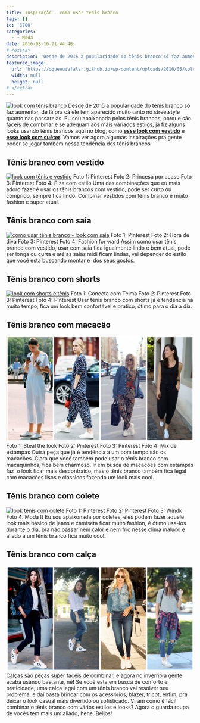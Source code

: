 ```yaml
---
title: Inspiração - como usar tênis branco
tags: []
id: '3700'
categories:
  - - Moda
date: 2016-08-16 21:44:48
# <extra>
description: 'Desde de 2015 a popularidade do tênis branco só faz aumentar, de lá pra cá ele tem aparecido muito tanto no streetstyle quanto nas passarelas. Eu sou apaixonada pelos tênis brancos, porque são fáceis de combinar e se adequam aos mais variados estilos, já fiz alguns looks usando tênis brancos aqui no blog, como esse look com vestido e esse look com suéter. Vamos ver agora algumas inspirações pra gente poder se jogar também nessa tendência dos tênis brancos. Tênis branco com vestido Uma das combinações que eu mais adoro fazer é usar os tênis brancos com vestido, pode ser curto ou comprido, sempre fica lindo. Combinar vestidos com tênis branco é muito fashion e super atual. Tênis branco com saia Assim como usar tênis branco com vestido, usar com saia fica igualmente lindo e bem atual, pode ser longa &hellip;'
featured_image: 
  url: 'https://oqueeuiafalar.github.io/wp-content/uploads/2016/05/colete-jeans-vestido-tênis-look-do-dia-768x1024-768x1024.jpg'
  width: null
  height: null
# </extra>
---
```


[![look com tênis branco](/wp-content/uploads/2016/05/colete-jeans-vestido-tênis-look-do-dia-768x1024-768x1024.jpg)](/wp-content/uploads/2016/05/colete-jeans-vestido-tênis-look-do-dia-768x1024.jpg) Desde de 2015 a popularidade do tênis branco só faz aumentar, de lá pra cá ele tem aparecido muito tanto no streetstyle quanto nas passarelas. Eu sou apaixonada pelos tênis brancos, porque são fáceis de combinar e se adequam aos mais variados estilos, já fiz alguns looks usando tênis brancos aqui no blog, como **[esse look com vestido](http://natalia.blog.br/2016/04/13/look-do-dia-vestido-branco-e-colete-jeans/)** e **[esse look com suéter](http://natalia.blog.br/2015/07/13/look-do-dia-tudo-azul-marinho/)**. Vamos ver agora algumas inspirações pra gente poder se jogar também nessa tendência dos tênis brancos.

## Tênis branco com vestido

[![look com tênis e vestido ](/wp-content/uploads/2016/05/look-tênis-branco-com-vestido-1024x576.jpg)](/wp-content/uploads/2016/05/look-tênis-branco-com-vestido.jpg) Foto 1: Pinterest Foto 2: Princesa por acaso Foto 3: Pinterest Foto 4: Piza com estilo Uma das combinações que eu mais adoro fazer é usar os tênis brancos com vestido, pode ser curto ou comprido, sempre fica lindo. Combinar vestidos com tênis branco é muito fashion e super atual.

## Tênis branco com saia

[![como usar tênis branco - look com saia](/wp-content/uploads/2016/05/look-tênis-com-saia-1024x576.jpg)](/wp-content/uploads/2016/05/look-tênis-com-saia.jpg) Foto 1: Pinterest Foto 2: Hora de diva Foto 3: Pinterest Foto 4: Fashion for ward Assim como usar tênis branco com vestido, usar com saia fica igualmente lindo e bem atual, pode ser longa ou curta e até as saias midi ficam lindas, vai depender do estilo que você esta buscando montar e  dos seus gostos.

## Tênis branco com shorts

[![look com shorts e tênis](/wp-content/uploads/2016/05/look-tênis-branco-com-shorts-1024x576.jpg)](/wp-content/uploads/2016/05/look-tênis-branco-com-shorts.jpg) Foto 1: Conecta com Telma Foto 2: Pinterest Foto 3: Pinterest Foto 4: Pinterest Usar tênis branco com shorts já é tendência há muito tempo, fica um look bem confortável e pratico, ótimo para o dia a dia.

## Tênis branco com macacão

[![como usar macacão com tênis](/wp-content/uploads/2016/05/Look-tênis-branco-com-macacão-1024x576.jpg)](/wp-content/uploads/2016/05/Look-tênis-branco-com-macacão.jpg) Foto 1: Steal the look Foto 2: Pinterest Foto 3: Pinterest Foto 4: Mix de estampas Outra peça que já é tendência a um bom tempo são os macacões. Claro que você também pode usar o tênis branco com macaquinhos, fica bem charmoso. Ir em busca de macacões com estampas faz  o look ficar mais descontraído, mas o tênis branco também fica legal com macacões lisos e clássicos fazendo um look mais cool.

## Tênis branco com colete

[![look tênis com colete](/wp-content/uploads/2016/05/look-tênis-branco-com-colete-1024x576.jpg)](/wp-content/uploads/2016/05/look-tênis-branco-com-colete.jpg) Foto 1: Pinterest Foto 2: Pinterest Foto 3: Windk Foto 4: Moda It Eu sou apaixonada por coletes, eles podem fazer aquele look mais básico de jeans e camiseta ficar muito fashion, é ótimo usa-los durante o dia, pra não passar nem calor e nem frio nesse clima maluco e aliado a um tênis branco fica muito cool.

## Tênis branco com calça

[![look com calça e tênis ](/wp-content/uploads/2016/05/Look-tênis-branco-com-calça-1024x576.jpg)](/wp-content/uploads/2016/05/Look-tênis-branco-com-calça.jpg) Calças são peças super fáceis de combinar, e agora no inverno a gente acaba usando bastante, né! Se você esta em busca de conforto e praticidade, uma calça legal com um tênis branco vai resolver seu problema, e daí basta brincar com os acessórios, blazer, tricot, enfim, pra deixar o look casual mais divertido ou sofisticado. Viram como é fácil combinar o tênis branco com vários estilos e looks? Agora o guarda roupa de vocês tem mais um aliado, hehe. Beijos!
